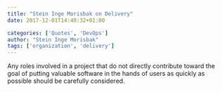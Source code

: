 ```yaml
---
title: "Stein Inge Morisbak on Delivery"
date: 2017-12-01T14:40:32+01:00

categories: ['Quotes', 'DevOps']
author: "Stein Inge Morisbak"
tags: ['organization', 'delivery']
---
```

Any roles involved in a project that do not directly contribute toward the goal of putting valuable software in the hands of users as quickly as possible should be carefully considered.
